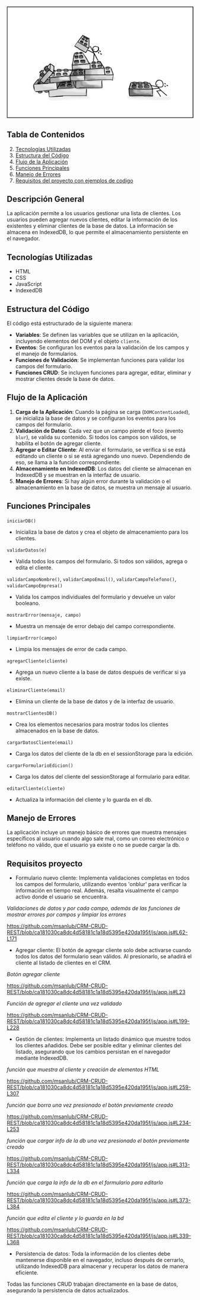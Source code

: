 ![](img/restruct.jpg)


## Tabla de Contenidos

2. [Tecnologías Utilizadas](#tecnologías-utilizadas)
3. [Estructura del Código](#estructura-del-código)
4. [Flujo de la Aplicación](#flujo-de-la-aplicación)
5. [Funciones Principales](#funciones-principales)
6. [Manejo de Errores](#manejo-de-errores)
6. [Requisitos del proyecto con ejemplos de codigo](#requisitos-proyecto)


## Descripción General

La aplicación permite a los usuarios gestionar una lista de clientes. Los usuarios pueden agregar nuevos clientes, editar la información de los existentes y eliminar clientes de la base de datos. La información se almacena en IndexedDB, lo que permite el almacenamiento persistente en el navegador.

## Tecnologías Utilizadas

- HTML
- CSS
- JavaScript
- IndexedDB

## Estructura del Código

El código está estructurado de la siguiente manera:

- **Variables**: Se definen las variables que se utilizan en la aplicación, incluyendo elementos del DOM y el objeto `cliente`.
- **Eventos**: Se configuran los eventos para la validación de los campos y el manejo de formularios.
- **Funciones de Validación**: Se implementan funciones para validar los campos del formulario.
- **Funciones CRUD**: Se incluyen funciones para agregar, editar, eliminar y mostrar clientes desde la base de datos.

## Flujo de la Aplicación

1. **Carga de la Aplicación**: Cuando la página se carga (`DOMContentLoaded`), se inicializa la base de datos y se configuran los eventos para los campos del formulario.
2. **Validación de Datos**: Cada vez que un campo pierde el foco (evento `blur`), se valida su contenido. Si todos los campos son válidos, se habilita el botón de agregar cliente.
3. **Agregar o Editar Cliente**: Al enviar el formulario, se verifica si se está editando un cliente o si se está agregando uno nuevo. Dependiendo de eso, se llama a la función correspondiente.
4. **Almacenamiento en IndexedDB**: Los datos del cliente se almacenan en IndexedDB y se muestran en la interfaz de usuario.
5. **Manejo de Errores**: Si hay algún error durante la validación o el almacenamiento en la base de datos, se muestra un mensaje al usuario.

## Funciones Principales

`iniciarDB()`
- Inicializa la base de datos y crea el objeto de almacenamiento para los clientes.

`validarDatos(e)`
- Valida todos los campos del formulario. Si todos son válidos, agrega o edita el cliente.

`validarCampoNombre()`, `validarCampoEmail()`, `validarCampoTelefono()`, `validarCampoEmpresa()`
- Valida los campos individuales del formulario y devuelve un valor booleano.

`mostrarError(mensaje, campo)`
- Muestra un mensaje de error debajo del campo correspondiente.

`limpiarError(campo)`
- Limpia los mensajes de error de cada campo.

`agregarCliente(cliente)`
- Agrega un nuevo cliente a la base de datos después de verificar si ya existe.

`eliminarCliente(email)`
- Elimina un cliente de la base de datos y de la interfaz de usuario.

`mostrarClientesDB()`
- Crea los elementos necesarios para mostrar todos los clientes almacenados en la base de datos.

`cargarDatosCliente(email)`
- Carga los datos del cliente de la db en el sessionStorage para la edición.

`cargarFormularioEdicion()`
- Carga los datos del cliente del sessionStorage al formulario para editar.

`editarCliente(cliente)`
- Actualiza la información del cliente y lo guarda en el db.


## Manejo de Errores

La aplicación incluye un manejo básico de errores que muestra mensajes específicos al usuario cuando algo sale mal, como un correo electrónico o teléfono no válido, que el usuario ya existe o no se puede cargar la db.


## Requisitos proyecto

- Formulario nuevo cliente: Implementa validaciones completas en todos los campos del formulario, utilizando eventos 'onblur' para verificar la información en tiempo real. Además, resalta visualmente el campo activo donde el usuario se encuentra.

*Validaciones de datos y por cada campo, además de las funciones de mostrar errores por campos y limpiar los errores*

https://github.com/msanlub/CRM-CRUD-REST/blob/ca181030ca8dc4d58181c1a18d5395e420da195f/js/app.js#L62-L171
  
- Agregar cliente: El botón de agregar cliente solo debe activarse cuando todos los datos del formulario sean válidos. Al presionarlo, se añadirá el cliente al listado de clientes en el CRM.

*Botón agregar cliente*

https://github.com/msanlub/CRM-CRUD-REST/blob/ca181030ca8dc4d58181c1a18d5395e420da195f/js/app.js#L23

*Función de agregar el cliente una vez validado*

https://github.com/msanlub/CRM-CRUD-REST/blob/ca181030ca8dc4d58181c1a18d5395e420da195f/js/app.js#L199-L228
  
- Gestión de clientes: Implementa un listado dinámico que muestre todos los clientes añadidos. Debe ser posible editar y eliminar clientes del listado, asegurando que los cambios persistan en el navegador mediante IndexedDB.

*función que muestra al cliente y creación de elementos HTML*

https://github.com/msanlub/CRM-CRUD-REST/blob/ca181030ca8dc4d58181c1a18d5395e420da195f/js/app.js#L259-L307

*función que borra una vez presionado el botón previamente creado*

https://github.com/msanlub/CRM-CRUD-REST/blob/ca181030ca8dc4d58181c1a18d5395e420da195f/js/app.js#L234-L253

*función que cargar info de la db una vez presionado el botón previamente creado*

https://github.com/msanlub/CRM-CRUD-REST/blob/ca181030ca8dc4d58181c1a18d5395e420da195f/js/app.js#L313-L334

*función que carga la info de la db en el formulario para editarlo*

https://github.com/msanlub/CRM-CRUD-REST/blob/ca181030ca8dc4d58181c1a18d5395e420da195f/js/app.js#L373-L384

*función que edita el cliente y lo guarda en la bd*

https://github.com/msanlub/CRM-CRUD-REST/blob/ca181030ca8dc4d58181c1a18d5395e420da195f/js/app.js#L339-L368
  
- Persistencia de datos: Toda la información de los clientes debe mantenerse disponible en el navegador, incluso después de cerrarlo, utilizando IndexedDB para almacenar y recuperar los datos de manera eficiente.

Todas las funciones CRUD trabajan directamente en la base de datos, asegurando la persistencia de datos actualizados.
